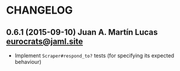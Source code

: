 # CHANGELOG

## 0.6.1 (2015-09-10) Juan A. Martín Lucas <eurocrats@jaml.site>

  * Implement `Scraper#respond_to?` tests (for specifying its expected behaviour)
